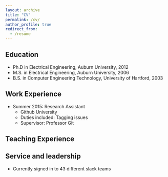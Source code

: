 ```yaml
---
layout: archive
title: "CV"
permalink: /cv/
author_profile: true
redirect_from:
  - /resume
---
```


## Education
* Ph.D in Electrical Engineering, Auburn University, 2012 
* M.S. in Electrical Engineering, Auburn University, 2006
* B.S. in Computer Engineering Technology, University of Hartford, 2003

## Work Experience
* Summer 2015: Research Assistant
  * Github University
  * Duties included: Tagging issues
  * Supervisor: Professor Git
  
## Teaching Experience
  
## Service and leadership
* Currently signed in to 43 different slack teams

